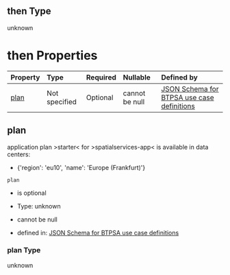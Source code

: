 ## then Type

unknown

# then Properties

| Property      | Type          | Required | Nullable       | Defined by                                                                                                                                                                                                                                      |
| :------------ | :------------ | :------- | :------------- | :---------------------------------------------------------------------------------------------------------------------------------------------------------------------------------------------------------------------------------------------- |
| [plan](#plan) | Not specified | Optional | cannot be null | [JSON Schema for BTPSA use case definitions](btpsa-usecase-properties-services-items-allof-2-then-allof-47-then-allof-1-then-properties-plan.md "undefined#/properties/services/items/allOf/2/then/allOf/47/then/allOf/1/then/properties/plan") |

## plan

application plan >starter< for >spatialservices-app< is available in data centers:

*   {'region': 'eu10', 'name': 'Europe (Frankfurt)'}

`plan`

*   is optional

*   Type: unknown

*   cannot be null

*   defined in: [JSON Schema for BTPSA use case definitions](btpsa-usecase-properties-services-items-allof-2-then-allof-47-then-allof-1-then-properties-plan.md "undefined#/properties/services/items/allOf/2/then/allOf/47/then/allOf/1/then/properties/plan")

### plan Type

unknown

